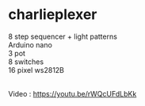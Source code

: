 # charlieplexer
8 step sequencer + light patterns
</br>Arduino nano
</br>3 pot
</br>8 switches
</br>16 pixel ws2812B

</br> Video : https://youtu.be/rWQcUFdLbKk
